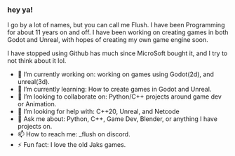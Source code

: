 ### hey ya! 
I go by a lot of names, but you can call me Flush. I have been Programming for about 11 years on and off. 
I have been working on creating games in both Godot and Unreal, with hopes of creating my own game engine soon.

I have stopped using Github has much since MicroSoft bought it, and I try to not think about it lol. 

- 🔭 I’m currently working on: working on games using Godot(2d), and unreal(3d).
- 🌱 I’m currently learning: How to create games in Godot and Unreal.
- 👯 I’m looking to collaborate on: Python/C++ projects around game dev or Animation.
- 🤔 I’m looking for help with: C++20, Unreal, and Netcode
- 💬 Ask me about: Python, C++, Game Dev, Blender, or anything I have projects on.
- 📫 How to reach me: _flush on discord.
- ⚡ Fun fact: I love the old Jaks games. 
<!--
**Roflush/roflush** is a ✨ _special_ ✨ repository because its `README.md` (this file) appears on your GitHub profile.

Here are some ideas to get you started:

- 🔭 I’m currently working on ...
- 🌱 I’m currently learning ...
- 👯 I’m looking to collaborate on ...
- 🤔 I’m looking for help with ...
- 💬 Ask me about ...
- 📫 How to reach me: ...
- 😄 Pronouns: ...
- ⚡ Fun fact: ...
-->
